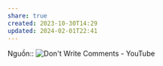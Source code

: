 ```yaml
---
share: true
created: 2023-10-30T14:29
updated: 2024-02-01T22:41
---
```

Nguồn:: ![Don't Write Comments - YouTube](https://youtu.be/Bf7vDBBOBUA?si=Bv-qy1IX8R6quJ88&t=162)